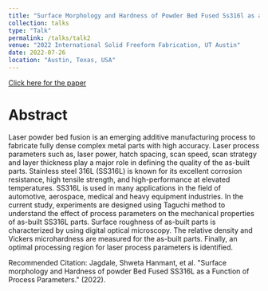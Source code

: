 ```yaml
---
title: "Surface Morphology and Hardness of Powder Bed Fused Ss316l as a Function of Process Parameters"
collection: talks
type: "Talk"
permalink: /talks/talk2
venue: "2022 International Solid Freeform Fabrication, UT Austin"
date: 2022-07-26
location: "Austin, Texas, USA"
---
```


[Click here for the paper](http://dx.doi.org/10.26153/tsw/44546)


# Abstract

Laser powder bed fusion is an emerging additive manufacturing process to fabricate fully dense complex metal parts with high accuracy. Laser process parameters such as, laser power, hatch spacing, scan speed, scan strategy and layer thickness play a major role in defining the quality of the as-built parts. Stainless steel 316L (SS316L) is known for its excellent corrosion resistance, high tensile strength, and high-performance at elevated temperatures. SS316L is used in many applications in the field of automotive, aerospace, medical and heavy equipment industries. In the current study, experiments are designed using Taguchi method to understand the effect of process parameters on the mechanical properties of as-built SS316L parts. Surface roughness of as-built parts is characterized by using digital optical microscopy. The relative density and Vickers microhardness are measured for the as-built parts. Finally, an optimal processing region for laser process parameters is identified.

Recommended Citation: Jagdale, Shweta Hanmant, et al. "Surface morphology and Hardness of powder Bed Fused SS316L as a Function of Process Parameters." (2022).
